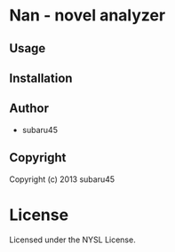 # Nan - novel analyzer

## Usage

## Installation

## Author

* subaru45

## Copyright

Copyright (c) 2013 subaru45

# License

Licensed under the NYSL License.


